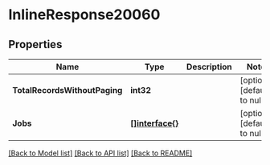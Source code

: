 # InlineResponse20060

## Properties
Name | Type | Description | Notes
------------ | ------------- | ------------- | -------------
**TotalRecordsWithoutPaging** | **int32** |  | [optional] [default to null]
**Jobs** | [**[]interface{}**](interface{}.md) |  | [optional] [default to null]

[[Back to Model list]](../README.md#documentation-for-models) [[Back to API list]](../README.md#documentation-for-api-endpoints) [[Back to README]](../README.md)

